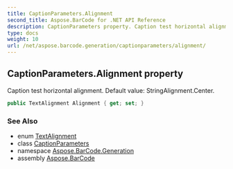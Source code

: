 ```yaml
---
title: CaptionParameters.Alignment
second_title: Aspose.BarCode for .NET API Reference
description: CaptionParameters property. Caption test horizontal alignment. Default value StringAlignment.Center
type: docs
weight: 10
url: /net/aspose.barcode.generation/captionparameters/alignment/
---
```

## CaptionParameters.Alignment property

Caption test horizontal alignment. Default value: StringAlignment.Center.

```csharp
public TextAlignment Alignment { get; set; }
```

### See Also

* enum [TextAlignment](../../textalignment/)
* class [CaptionParameters](../)
* namespace [Aspose.BarCode.Generation](../../captionparameters/)
* assembly [Aspose.BarCode](../../../)



